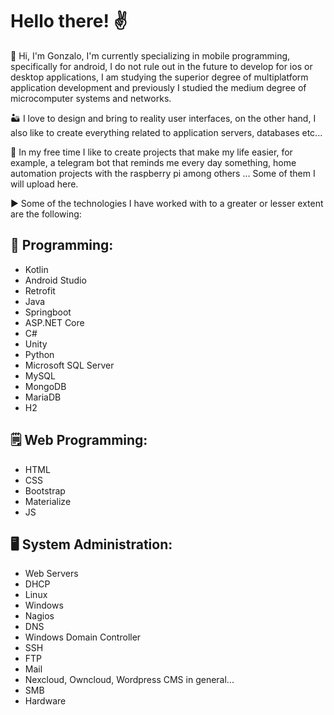 <!--
**JonsaL3/JonsaL3** is a ✨ _special_ ✨ repository because its `README.md` (this file) appears on your GitHub profile.

Here are some ideas to get you started:

- 🔭 I’m currently working on ...
- 🌱 I’m currently learning ...
- 👯 I’m looking to collaborate on ...
- 🤔 I’m looking for help with ...
- 💬 Ask me about ...
- 📫 How to reach me: ...
- 😄 Pronouns: ...
- ⚡ Fun fact: ...
-->

# Hello there! ✌️

👋 Hi, I'm Gonzalo, I'm currently specializing in mobile programming, specifically for android, I do not rule out in the future to develop for ios or desktop applications, I am studying the superior degree of multiplatform application development and previously I studied the medium degree of microcomputer systems and networks.

🏜️ I love to design and bring to reality user interfaces, on the other hand, I also like to create everything related to application servers, databases etc...

🎡 In my free time I like to create projects that make my life easier, for example, a telegram bot that reminds me every day something, home automation projects with the raspberry pi among others ... Some of them I will upload here.

▶️ Some of the technologies I have worked with to a greater or lesser extent are the following:

## 📝 Programming:

- Kotlin
- Android Studio
- Retrofit
- Java
- Springboot
- ASP.NET Core
- C#
- Unity
- Python
- Microsoft SQL Server
- MySQL
- MongoDB
- MariaDB
- H2

## 🗒️ Web Programming:

- HTML
- CSS
- Bootstrap
- Materialize
- JS

## 🖥️ System Administration:

- Web Servers
- DHCP
- Linux
- Windows
- Nagios
- DNS
- Windows Domain Controller
- SSH
- FTP
- Mail
- Nexcloud, Owncloud, Wordpress CMS in general...
- SMB
- Hardware


